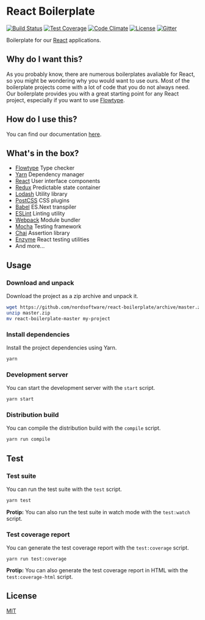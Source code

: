 # React Boilerplate

[![Build Status](https://travis-ci.org/nordsoftware/react-boilerplate.svg?branch=master)](https://travis-ci.org/nordsoftware/react-boilerplate)
[![Test Coverage](https://lima.codeclimate.com/github/nordsoftware/react-boilerplate/badges/coverage.svg)](https://lima.codeclimate.com/github/nordsoftware/react-boilerplate/coverage)
[![Code Climate](https://codeclimate.com/github/nordsoftware/react-boilerplate/badges/gpa.svg)](https://codeclimate.com/github/nordsoftware/react-boilerplate)
[![License](https://img.shields.io/badge/license-MIT-blue.svg)](LICENSE)
[![Gitter](https://img.shields.io/gitter/room/norsoftware/open-source.svg?maxAge=2592000)](https://gitter.im/nordsoftware/open-source)

Boilerplate for our [React](https://facebook.github.io/react/) applications.

## Why do I want this?

As you probably know, there are numerous boilerplates avaliable for React, so you might be wondering why you would want to use ours. Most of the boilerplate projects come with a lot of code that you do not always need. Our boilerplate provides you with a great starting point for any React project, especially if you want to use [Flowtype](https://flowtype.org/).

## How do I use this?

You can find our documentation [here](./docs/README.md).

## What's in the box?

- [Flowtype](https://flowtype.org/) Type checker
- [Yarn](https://yarnpkg.com/) Dependency manager
- [React](https://facebook.github.io/react/) User interface components
- [Redux](http://redux.js.org/) Predictable state container
- [Lodash](https://lodash.com/) Utility library
- [PostCSS](http://postcss.org/) CSS plugins
- [Babel](https://babeljs.io/) ES.Next transpiler
- [ESLint](http://eslint.org/) Linting utility
- [Webpack](https://webpack.js.org/) Module bundler
- [Mocha](https://mochajs.org/) Testing framework
- [Chai](http://chaijs.com/) Assertion library
- [Enzyme](https://github.com/airbnb/enzyme) React testing utilities
- And more...

## Usage

### Download and unpack

Download the project as a zip archive and unpack it.

```bash
wget https://github.com/nordsoftware/react-boilerplate/archive/master.zip
unzip master.zip
mv react-boilerplate-master my-project
```

### Install dependencies

Install the project dependencies using Yarn.

```bash
yarn
```

### Development server

You can start the development server with the `start` script.

```bash
yarn start
```

### Distribution build

You can compile the distribution build with the `compile` script.

```bash
yarn run compile
```
## Test

### Test suite

You can run the test suite with the `test` script.

```bash
yarn test
```

**Protip:** You can also run the test suite in watch mode with the `test:watch` script.

### Test coverage report

You can generate the test coverage report with the `test:coverage` script.

```
yarn run test:coverage
```

**Protip:** You can also generate the test coverage report in HTML with the `test:coverage-html` script.

## License

[MIT](LICENSE)
